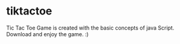 # tiktactoe
Tic Tac Toe Game is created with the basic concepts of java Script. Download and enjoy the game. :)
